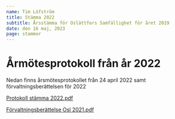 ```yaml
---
name: Tim Löfström
title: Stämma 2022
subtitle: Årsstämma för Oslättfors Samfällighet för året 2019
date: den 16 maj, 2023
page: stammor
---
```


# Årmötesprotokoll från år 2022

Nedan finns årsmötesprotokollet från 24 april 2022 samt förvaltningsberättelsen för 2022

<a href="/assets/files/Protokoll stämma 2022.pdf" target="_blank">Protokoll stämma 2022.pdf</a>

<a href="/assets/files/Förvaltningsberättelse Osl 2021.pdf" target="_blank">Förvaltningsberättelse Osl 2021.pdf</a>